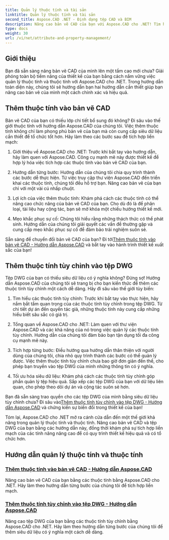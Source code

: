 ```yaml
---
title: Quản lý thuộc tính và tài sản
linktitle: Quản lý thuộc tính và tài sản
second_title: Aspose.CAD .NET - Định dạng tệp CAD và BIM
description: Nâng cao bản vẽ CAD của bạn với Aspose.CAD cho .NET! Tìm hiểu cách thêm thuộc tính và thuộc tính tùy chỉnh một cách liền mạch thông qua hướng dẫn. Nâng cao thiết kế của bạn một cách dễ dàng.
type: docs
weight: 30
url: /vi/net/attribute-and-property-management/
---
```



## Giới thiệu

Bạn đã sẵn sàng nâng bản vẽ CAD của mình lên một tầm cao mới chưa? Giải phóng toàn bộ tiềm năng của thiết kế của bạn bằng cách nắm vững việc quản lý thuộc tính và thuộc tính với Aspose.CAD cho .NET. Trong hướng dẫn toàn diện này, chúng tôi sẽ hướng dẫn bạn hai hướng dẫn cần thiết giúp bạn nâng cao bản vẽ của mình một cách chính xác và hiệu quả.

## Thêm thuộc tính vào bản vẽ CAD

Bản vẽ CAD của bạn có thiếu lớp chi tiết bổ sung đó không? Đi sâu vào thế giới thuộc tính với hướng dẫn Aspose.CAD của chúng tôi. Việc thêm thuộc tính không chỉ làm phong phú bản vẽ của bạn mà còn cung cấp siêu dữ liệu cần thiết để tổ chức tốt hơn. Hãy làm theo các bước sau để tích hợp liền mạch:

1. Giới thiệu về Aspose.CAD cho .NET: Trước khi bắt tay vào hướng dẫn, hãy làm quen với Aspose.CAD. Công cụ mạnh mẽ này được thiết kế để hợp lý hóa việc tích hợp các thuộc tính vào bản vẽ CAD của bạn.

2. Hướng dẫn từng bước: Hướng dẫn của chúng tôi chia quy trình thành các bước dễ thực hiện. Từ việc truy cập thư viện Aspose.CAD đến triển khai các thuộc tính, chúng tôi đều hỗ trợ bạn. Nâng cao bản vẽ của bạn chỉ với một vài cú nhấp chuột.

3. Lợi ích của việc thêm thuộc tính: Khám phá cách các thuộc tính có thể nâng cao chức năng của bản vẽ CAD của bạn. Cho dù đó là để phân loại, tài liệu hay cộng tác, bạn sẽ mở khóa một chiều hướng thiết kế mới.

4. Mẹo khắc phục sự cố: Chúng tôi hiểu rằng những thách thức có thể phát sinh. Hướng dẫn của chúng tôi giải quyết các vấn đề thường gặp và cung cấp mẹo khắc phục sự cố để đảm bảo trải nghiệm suôn sẻ.

 Sẵn sàng để chuyển đổi bản vẽ CAD của bạn? Đi tới[Thêm thuộc tính vào bản vẽ CAD - Hướng dẫn Aspose.CAD](./adding-attributes-to-cad-drawings/) và bắt tay vào hành trình thiết kế xuất sắc của bạn!

## Thêm thuộc tính tùy chỉnh vào tệp DWG

Tệp DWG của bạn có thiếu siêu dữ liệu có ý nghĩa không? Đừng sợ! Hướng dẫn Aspose.CAD của chúng tôi sẽ trang bị cho bạn kiến thức để thêm các thuộc tính tùy chỉnh một cách dễ dàng. Hãy đi sâu vào thế giới tùy biến:

1. Tìm hiểu các thuộc tính tùy chỉnh: Trước khi bắt tay vào thực hiện, hãy nắm bắt tầm quan trọng của các thuộc tính tùy chỉnh trong tệp DWG. Từ chi tiết dự án đến quyền tác giả, những thuộc tính này cung cấp những hiểu biết sâu sắc có giá trị.

2. Tổng quan về Aspose.CAD cho .NET: Làm quen với thư viện Aspose.CAD và các khả năng của nó trong việc quản lý các thuộc tính tùy chỉnh. Hướng dẫn của chúng tôi đảm bảo bạn tận dụng tối đa công cụ mạnh mẽ này.

3. Tích hợp từng bước: Điều hướng qua hướng dẫn thân thiện với người dùng của chúng tôi, chia nhỏ quy trình thành các bước có thể quản lý được. Việc thêm thuộc tính tùy chỉnh chưa bao giờ đơn giản đến thế, cho phép bạn truyền vào tệp DWG của mình những thông tin có ý nghĩa.

4. Tối ưu hóa siêu dữ liệu: Khám phá cách các thuộc tính tùy chỉnh góp phần quản lý tệp hiệu quả. Sắp xếp các tệp DWG của bạn với dữ liệu liên quan, cho phép theo dõi dự án và cộng tác suôn sẻ hơn.

 Bạn đã sẵn sàng trao quyền cho các tệp DWG của mình bằng siêu dữ liệu tùy chỉnh chưa? Đi sâu vào[Thêm thuộc tính tùy chỉnh vào tệp DWG - Hướng dẫn Aspose.CAD](./adding-custom-properties-to-dwg/) và chứng kiến sự biến đổi trong thiết kế của bạn!

Tóm lại, Aspose.CAD cho .NET mở ra cánh cửa dẫn đến một thế giới khả năng trong quản lý thuộc tính và thuộc tính. Nâng cao bản vẽ CAD và tệp DWG của bạn bằng các hướng dẫn này, đồng thời khám phá sự tích hợp liền mạch của các tính năng nâng cao để có quy trình thiết kế hiệu quả và có tổ chức hơn.
## Hướng dẫn quản lý thuộc tính và thuộc tính
### [Thêm thuộc tính vào bản vẽ CAD - Hướng dẫn Aspose.CAD](./adding-attributes-to-cad-drawings/)
Nâng cao bản vẽ CAD của bạn bằng các thuộc tính bằng Aspose.CAD cho .NET. Hãy làm theo hướng dẫn từng bước của chúng tôi để tích hợp liền mạch.
### [Thêm thuộc tính tùy chỉnh vào tệp DWG - Hướng dẫn Aspose.CAD](./adding-custom-properties-to-dwg/)
Nâng cao tệp DWG của bạn bằng các thuộc tính tùy chỉnh bằng Aspose.CAD cho .NET. Hãy làm theo hướng dẫn từng bước của chúng tôi để thêm siêu dữ liệu có ý nghĩa một cách dễ dàng.